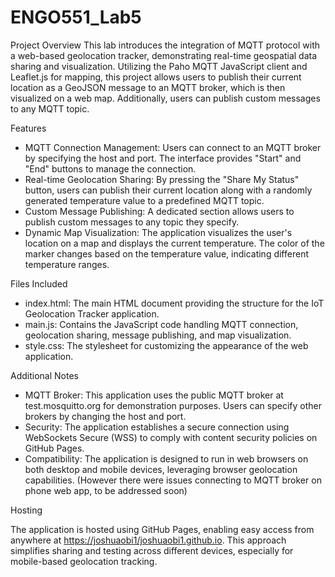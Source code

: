 # ENGO551_Lab5

Project Overview
This lab introduces the integration of MQTT protocol with a web-based geolocation tracker, demonstrating real-time geospatial data sharing and visualization. Utilizing the Paho MQTT JavaScript client and Leaflet.js for mapping, this project allows users to publish their current location as a GeoJSON message to an MQTT broker, which is then visualized on a web map. Additionally, users can publish custom messages to any MQTT topic.

Features
- MQTT Connection Management: Users can connect to an MQTT broker by specifying the host and port. The interface provides "Start" and "End" buttons to manage the connection.
- Real-time Geolocation Sharing: By pressing the "Share My Status" button, users can publish their current location along with a randomly generated temperature value to a predefined MQTT topic.
- Custom Message Publishing: A dedicated section allows users to publish custom messages to any topic they specify.
- Dynamic Map Visualization: The application visualizes the user's location on a map and displays the current temperature. The color of the marker changes based on the temperature value, indicating different temperature ranges.


Files Included
- index.html: The main HTML document providing the structure for the IoT Geolocation Tracker application.
- main.js: Contains the JavaScript code handling MQTT connection, geolocation sharing, message publishing, and map visualization.
- style.css: The stylesheet for customizing the appearance of the web application.


Additional Notes
- MQTT Broker: This application uses the public MQTT broker at test.mosquitto.org for demonstration purposes. Users can specify other brokers by changing the host and port.
- Security: The application establishes a secure connection using WebSockets Secure (WSS) to comply with content security policies on GitHub Pages.
- Compatibility: The application is designed to run in web browsers on both desktop and mobile devices, leveraging browser geolocation capabilities. (However there were issues connecting to MQTT broker on phone web app, to be addressed soon)


Hosting

The application is hosted using GitHub Pages, enabling easy access from anywhere at [https://joshuaobi1/joshuaobi1.github.io](https://joshuaobi1.github.io/). This approach simplifies sharing and testing across different devices, especially for mobile-based geolocation tracking.
